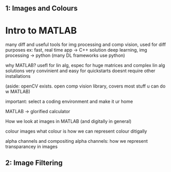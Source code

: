 ## 1: Images and Colours

# Intro to MATLAB

many diff and useful tools for img processing and comp vision, used for diff purposes
ex: fast, real time app -> C++ solution
deep learning, img processing -> python (many DL frameworks use python)

why MATLAB?
usefl for lin alg, espec for huge matrices and complex lin alg solutions
very convinient and easy for quickstarts
doesnt require other installations

(aside: openCV exists. open comp vision library, covers most stuff u can do w MATLAB)

important: select a coding environment and make it ur home

MATLAB -> glorified calculator

How we look at images in MATLAB (and digitally in general)

colour images
what colour is
how we can represent colour ditigally

alpha channels and compositing
alpha channels: how we represent transparancey in images



## 2: Image Filtering